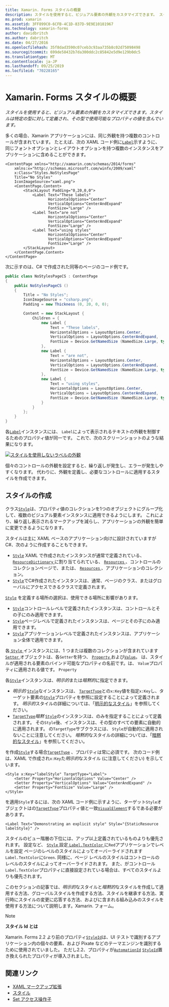 ```yaml
---
title: Xamarin. Forms スタイルの概要
description: スタイルを使用すると、ビジュアル要素の外観をカスタマイズできます。 スタイルは特定の型に対して定義され、その型で使用可能なプロパティの値を含んでいます。
ms.prod: xamarin
ms.assetid: 3FF899C0-6CFB-4C1D-837D-9E9E10181967
ms.technology: xamarin-forms
author: davidbritch
ms.author: dabritch
ms.date: 04/27/2016
ms.openlocfilehash: 35f8dad3590c07ceb3c93aa735b8c02d75098498
ms.sourcegitcommit: 699de58432b7da300ddc2c85842e5d9e129b0dc5
ms.translationtype: MT
ms.contentlocale: ja-JP
ms.lasthandoff: 09/25/2019
ms.locfileid: "70228165"
---
```

# <a name="introduction-to-xamarinforms-styles"></a>Xamarin. Forms スタイルの概要

_スタイルを使用すると、ビジュアル要素の外観をカスタマイズできます。スタイルは特定の型に対して定義され、その型で使用可能なプロパティの値を含んでいます。_

多くの場合、Xamarin アプリケーションには、同じ外観を持つ複数のコントロールが含まれています。 たとえば、次の XAML コード例に[`Label`](xref:Xamarin.Forms.Label)示すように、同じフォントオプションとレイアウトオプションを持つ複数のインスタンスをアプリケーションに含めることができます。

```xaml
<ContentPage xmlns="http://xamarin.com/schemas/2014/forms"
    xmlns:x="http://schemas.microsoft.com/winfx/2009/xaml"
    x:Class="Styles.NoStylesPage"
    Title="No Styles"
    IconImageSource="xaml.png">
    <ContentPage.Content>
        <StackLayout Padding="0,20,0,0">
            <Label Text="These labels"
                   HorizontalOptions="Center"
                   VerticalOptions="CenterAndExpand"
                   FontSize="Large" />
            <Label Text="are not"
                   HorizontalOptions="Center"
                   VerticalOptions="CenterAndExpand"
                   FontSize="Large" />
            <Label Text="using styles"
                   HorizontalOptions="Center"
                   VerticalOptions="CenterAndExpand"
                   FontSize="Large" />
        </StackLayout>
    </ContentPage.Content>
</ContentPage>
```

次に示すのは、C# で作成された同等のページのコード例です。

```csharp
public class NoStylesPageCS : ContentPage
{
    public NoStylesPageCS ()
    {
        Title = "No Styles";
        IconImageSource = "csharp.png";
        Padding = new Thickness (0, 20, 0, 0);

        Content = new StackLayout {
            Children = {
                new Label {
                    Text = "These labels",
                    HorizontalOptions = LayoutOptions.Center,
                    VerticalOptions = LayoutOptions.CenterAndExpand,
                    FontSize = Device.GetNamedSize (NamedSize.Large, typeof(Label))
                },
                new Label {
                    Text = "are not",
                    HorizontalOptions = LayoutOptions.Center,
                    VerticalOptions = LayoutOptions.CenterAndExpand,
                    FontSize = Device.GetNamedSize (NamedSize.Large, typeof(Label))
                },
                new Label {
                    Text = "using styles",
                    HorizontalOptions = LayoutOptions.Center,
                    VerticalOptions = LayoutOptions.CenterAndExpand,
                    FontSize = Device.GetNamedSize (NamedSize.Large, typeof(Label))
                }
            }
        };
    }
}
```

各[`Label`](xref:Xamarin.Forms.Label)インスタンスには、 `Label`によって表示されるテキストの外観を制御するためのプロパティ値が同一です。 これで、次のスクリーンショットのような結果になります。

[![スタイルを使用しないラベルの外観](introduction-images/no-styles.png)](introduction-images/no-styles-large.png#lightbox)

個々のコントロールの外観を設定すると、繰り返しが発生し、エラーが発生しやすくなります。 代わりに、外観を定義し、必要なコントロールに適用するスタイルを作成できます。

## <a name="create-a-style"></a>スタイルの作成

クラス[`Style`](xref:Xamarin.Forms.Style)は、プロパティ値のコレクションを1つのオブジェクトにグループ化して、複数のビジュアル要素インスタンスに適用できるようにします。 これにより、繰り返し表示されるマークアップを減らし、アプリケーションの外観を簡単に変更できるようになります。

スタイルは主に XAML ベースのアプリケーション向けに設計されていますがC#、次のように作成することもできます。

- [`Style`](xref:Xamarin.Forms.Style) XAML で作成されたインスタンスが通常で定義されている、 [ `ResourceDictionary` ](xref:Xamarin.Forms.ResourceDictionary)に割り当てられている、 [ `Resources` ](xref:Xamarin.Forms.VisualElement.Resources) 、コントロールのコレクションページで、または、 [ `Resources` ](xref:Xamarin.Forms.Application.Resources) 、アプリケーションのコレクション。
- [`Style`](xref:Xamarin.Forms.Style)でC#作成されたインスタンスは、通常、ページのクラス、またはグローバルにアクセスできるクラスで定義されます。

[`Style`](xref:Xamarin.Forms.Style) を定義する場所の選択は、使用できる場所に影響があります。

- [`Style`](xref:Xamarin.Forms.Style)コントロールレベルで定義されたインスタンスは、コントロールとその子にのみ適用できます。
- [`Style`](xref:Xamarin.Forms.Style)ページレベルで定義されたインスタンスは、ページとその子にのみ適用できます。
- [`Style`](xref:Xamarin.Forms.Style)アプリケーションレベルで定義されたインスタンスは、アプリケーション全体で適用できます。

各[ `Style` ](xref:Xamarin.Forms.Style)インスタンスには、1 つまたは複数のコレクションが含まれています[ `Setter` ](xref:Xamarin.Forms.Setter)オブジェクトは、各`Setter`を持つ、 [ `Property` ](xref:Xamarin.Forms.Setter.Property)および[`Value`](xref:Xamarin.Forms.Setter.Value)。 は、スタイルが適用される要素のバインド可能なプロパティの名前です。は、 `Value`プロパティに適用される値です。 `Property`

各[`Style`](xref:Xamarin.Forms.Style)インスタンスは、*明示的*または*暗黙的*に指定できます。

- *明示的* [`Style`](xref:Xamarin.Forms.Style)なインスタンスは、 [`TargetType`](xref:Xamarin.Forms.Style.TargetType)との`x:Key`値を指定`x:Key`し、ターゲット要素の[`Style`](xref:Xamarin.Forms.NavigableElement.Style)プロパティを参照に設定することによって定義されます。 *明示的*スタイルの詳細については、「[明示的なスタイル](~/xamarin-forms/user-interface/styles/explicit.md)」を参照してください。
- [`TargetType`](xref:Xamarin.Forms.Style.TargetType)*暗黙* [`Style`](xref:Xamarin.Forms.Style)のインスタンスは、のみを指定することによって定義されます。 その`Style`後、インスタンスは、その型のすべての要素に自動的に適用されます。 の`TargetType`サブクラスには、 `Style`が自動的に適用されないことに注意してください。 *暗黙的*なスタイルの詳細については、「[暗黙的なスタイル](~/xamarin-forms/user-interface/styles/implicit.md)」を参照してください。

を作成[`Style`](xref:Xamarin.Forms.Style)する場合[`TargetType`](xref:Xamarin.Forms.Style.TargetType) 、プロパティは常に必須です。 次のコード例は、XAML で作成され`x:Key`た*明示的*なスタイル (に注意してください) を示しています。

```xaml
<Style x:Key="labelStyle" TargetType="Label">
    <Setter Property="HorizontalOptions" Value="Center" />
    <Setter Property="VerticalOptions" Value="CenterAndExpand" />
    <Setter Property="FontSize" Value="Large" />
</Style>
```

を適用`Style`するには、次の XAML コード例に示すように、ターゲット`Style`オブジェクトはの[`TargetType`](xref:Xamarin.Forms.Style.TargetType)プロパティ値と一致[`VisualElement`](xref:Xamarin.Forms.VisualElement)するである必要があります。

```xaml
<Label Text="Demonstrating an explicit style" Style="{StaticResource labelStyle}" />
```

スタイルのビュー階層の下位には、アップ以上定義されているものよりも優先されます。 設定など、 [ `Style` ](xref:Xamarin.Forms.Style)設定[ `Label.TextColor` ](xref:Xamarin.Forms.Label.TextColor)に`Red`アプリケーションでレベルを設定 ページのレベルのスタイルによってオーバーライドされます`Label.TextColor`に`Green`. 同様に、ページ レベルのスタイルはコントロールのレベルのスタイルによってオーバーライドされます。 また、がコントロール`Label.TextColor`プロパティに直接設定されている場合は、すべてのスタイルよりも優先されます。

このセクションの記事では、*明示的*なスタイルと*暗黙的*なスタイルを作成して適用する方法、グローバルスタイルを作成する方法、スタイルを継承する方法、実行時にスタイルの変更に応答する方法、およびに含まれる組み込みのスタイルを使用する方法について説明します。Xamarin. フォーム。

> [!NOTE]
> **スタイル Id とは**
>
> Xamarin. Forms 2.2 より前のプロパティ[`StyleId`](xref:Xamarin.Forms.Element.StyleId)は、UI テストで識別するアプリケーション内の個々の要素、および Pixate などのテーマエンジンを識別するために使用されていました。 ただし2.2、プロパティが[`AutomationId`](xref:Xamarin.Forms.Element.AutomationId) [`StyleId`](xref:Xamarin.Forms.Element.StyleId)置き換えられたプロパティが導入されました。

## <a name="related-links"></a>関連リンク

- [XAML マークアップ拡張](~/xamarin-forms/xaml/xaml-basics/xaml-markup-extensions.md)
- [スタイル](xref:Xamarin.Forms.Style)
- [Set アクセス操作子](xref:Xamarin.Forms.Setter)
